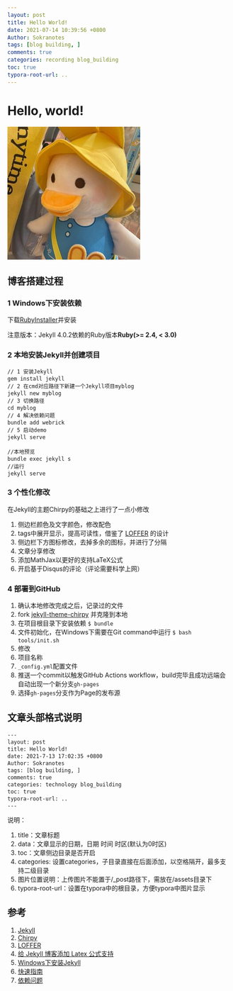 ```yaml
---
layout: post
title: Hello World!
date: 2021-07-14 10:39:56 +0800
Author: Sokranotes
tags: [blog building, ]
comments: true
categories: recording blog_building
toc: true
typora-root-url: ..
---
```


# Hello, world!


![img](/assets/img/avatar.jpg)


## 博客搭建过程

### 1 Windows下安装依赖

下载[RubyInstaller](https://rubyinstaller.org/)并安装

注意版本：Jekyll 4.0.2依赖的Ruby版本**Ruby(>= 2.4, < 3.0)**

### 2 本地安装Jekyll并创建项目

```shell
// 1 安装Jekyll
gem install jekyll
// 2 在cmd对应路径下新建一个Jekyll项目myblog
jekyll new myblog
// 3 切换路径
cd myblog
// 4 解决依赖问题
bundle add webrick
// 5 启动demo
jekyll serve

//本地预览
bundle exec jekyll s
//运行
jekyll serve
```


### 3 个性化修改

在Jekyll的主题Chirpy的基础之上进行了一点小修改

1. 侧边栏颜色及文字颜色，修改配色
2. tags中展开显示，提高可读性，借鉴了 [LOFFER](https://github.com/FromEndWorld/LOFFER) 的设计
3. 侧边栏下方图标修改，去掉多余的图标，并进行了分隔
4. 文章分享修改
5. 添加MathJax以更好的支持LaTeX公式
6. 开启基于Disqus的评论（评论需要科学上网）

### 4 部署到GitHub

1. 确认本地修改完成之后，记录过的文件
2. fork [jekyll-theme-chirpy](https://github.com/cotes2020/jekyll-theme-chirpy) 并克隆到本地
3. 在项目根目录下安装依赖
  `$ bundle`
4. 文件初始化，在Windows下需要在Git command中运行
  `$ bash tools/init.sh`
5. 修改
  1. 项目名称
  2. `_config.yml`配置文件
6. 推送一个commit以触发GitHub Actions workflow，build完毕且成功远端会自动出现一个新分支`gh-pages`
7. 选择`gh-pages`分支作为Page的发布源




## 文章头部格式说明
```
---
layout: post
title: Hello World!
date: 2021-7-13 17:02:35 +0800
Author: Sokranotes
tags: [blog building, ]
comments: true
categories: technology blog_building
toc: true
typora-root-url: ..
---
```


说明：

1. title：文章标题
2. data：文章显示的日期，日期 时间 时区(默认为0时区)
3. toc：文章侧边目录是否开启
4. categories: 设置categories，子目录直接在后面添加，以空格隔开，最多支持二级目录
5. 图片位置说明：上传图片不能置于/_post路径下，需放在/assets目录下
6. typora-root-url：设置在typora中的根目录，方便typora中图片显示


## 参考

1. [Jekyll](https://jekyllrb.com/)
2. [Chirpy](https://github.com/cotes2020/jekyll-theme-chirpy)
3. [LOFFER](https://github.com/FromEndWorld/LOFFER)
4. [给 Jekyll 博客添加 Latex 公式支持](https://bryceyang.github.io/add-eqution-support-in-jekyll/)
5. [Windows下安装Jekyll](https://jekyllrb.com/docs/installation/windows/)
6. [快速指南](http://jekyllcn.com/docs/quickstart/)
7. [依赖问题](https://github.com/jekyll/jekyll/issues/8523)